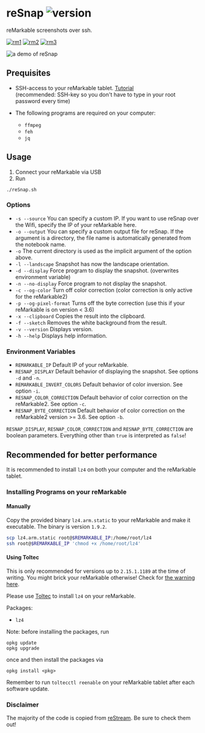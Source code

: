 # reSnap ![version](https://img.shields.io/badge/version-2.5.1-blue)

reMarkable screenshots over ssh.

[![rm1](https://img.shields.io/badge/rM1-supported-green)](https://remarkable.com/store/remarkable)
[![rm2](https://img.shields.io/badge/rM2-supported-green)](https://remarkable.com/store/remarkable-2)
[![rm3](https://img.shields.io/badge/rM3-unsupported-red)](https://remarkable.com/store/remarkable-3)

![a demo of reSnap](misc/demo.gif)

## Prequisites

- SSH-access to your reMarkable tablet.
  [Tutorial](https://remarkablewiki.com/tech/ssh) <br>
  (recommended: SSH-key so you don't have to type in your root password every time)

- The following programs are required on your computer:
  - `ffmpeg`
  - `feh`
  - `jq`


## Usage

1. Connect your reMarkable via USB
1. Run
```
./reSnap.sh
```

### Options

- `-s --source` You can specify a custom IP. If you want to use reSnap over the Wifi, specify the IP of your reMarkable here.
- `-o --output` You can specify a custom output file for reSnap. If the argument is a directory, the file name is automatically generated from the notebook name.
- `-o` The current directory is used as the implicit argument of the option above.
- `-l --landscape` Snapshot has now the landscape orientation.
- `-d --display` Force program to display the snapshot. (overwrites environment variable)
- `-n --no-display` Force program to not display the snapshot.
- `-c --og-color` Turn off color correction (color correction is only active for the reMarkable2)
- `-p --og-pixel-format` Turns off the byte correction (use this if your reMarkable is on version < 3.6)
- `-x --clipboard` Copies the result into the clipboard.
- `-f --sketch` Removes the white background from the result.
- `-v --version` Displays version.
- `-h --help` Displays help information.

### Environment Variables

- `REMARKABLE_IP` Default IP of your reMarkable.
- `RESNAP_DISPLAY` Default behavior of displaying the snapshot. See options `-d` and `-n`.
- `REMARKABLE_INVERT_COLORS` Default behavior of color inversion. See option `-i`.
- `RESNAP_COLOR_CORRECTION` Default behavior of color correction on the reMarkable2. See option `-c`.
- `RESNAP_BYTE_CORRECTION` Default behavior of color correction on the reMarkable2 version >= 3.6. See option `-b`.

`RESNAP_DISPLAY`, `RESNAP_COLOR_CORRECTION` and `RESNAP_BYTE_CORRECTION` are boolean parameters.
Everything other than `true` is interpreted as `false`!

## Recommended for better performance

It is recommended to install `lz4` on both your computer and the reMarkable tablet.

### Installing Programs on your reMarkable

#### Manually

Copy the provided binary `lz4.arm.static` to your reMarkable and make it executable.
The binary is version `1.9.2`.

```bash
scp lz4.arm.static root@$REMARKABLE_IP:/home/root/lz4
ssh root@$REMARKABLE_IP 'chmod +x /home/root/lz4'
```

#### Using Toltec

This is only recommended for versions up to `2.15.1.1189` at the time of writing.
You might brick your reMarkable otherwise!
Check for [the warning here](https://toltec-dev.org/#install-toltec).

Please use [Toltec](https://github.com/toltec-dev/toltec) to install `lz4` on your reMarkable.

Packages:
- `lz4`

Note: before installing the packages, run
```
opkg update
opkg upgrade
```
once and then install the packages via
```
opkg install <pkg>
```

Remember to run `toltecctl reenable` on your reMarkable tablet after each software update.

### Disclaimer

The majority of the code is copied from [reStream](https://github.com/rien/reStream). Be sure to check them out!

